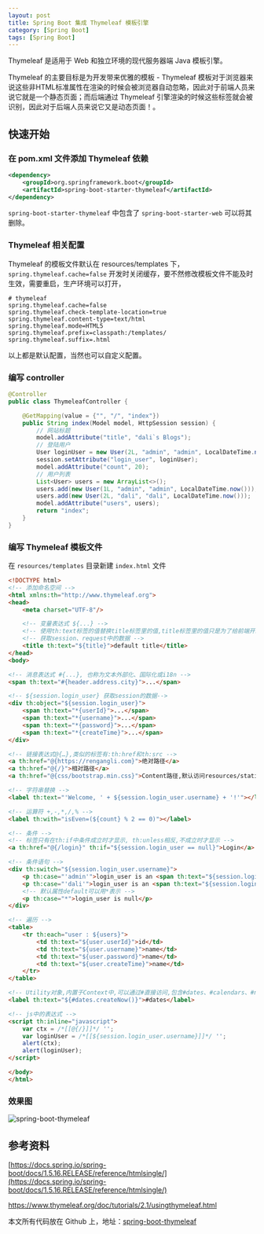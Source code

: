 ```yaml
---
layout: post
title: Spring Boot 集成 Thymeleaf 模板引擎
category: [Spring Boot]
tags: [Spring Boot]
---
```


Thymeleaf 是适用于 Web 和独立环境的现代服务器端 Java 模板引擎。

Thymeleaf 的主要目标是为开发带来优雅的模板 - Thymeleaf 模板对于浏览器来说这些非HTML标准属性在渲染的时候会被浏览器自动忽略，因此对于前端人员来说它就是一个静态页面；而后端通过 Thymeleaf 引擎渲染的时候这些标签就会被识别，因此对于后端人员来说它又是动态页面！。

## 快速开始

### 在 pom.xml 文件添加 Thymeleaf 依赖

```xml
<dependency>
    <groupId>org.springframework.boot</groupId>
    <artifactId>spring-boot-starter-thymeleaf</artifactId>
</dependency>
```

`spring-boot-starter-thymeleaf` 中包含了 `spring-boot-starter-web` 可以将其删除。

### Thymeleaf 相关配置

Thymeleaf 的模板文件默认在 resources/templates 下，`spring.thymeleaf.cache=false` 开发时关闭缓存，要不然修改模板文件不能及时生效，需要重启，生产环境可以打开，

```properties
# thymeleaf
spring.thymeleaf.cache=false
spring.thymeleaf.check-template-location=true
spring.thymeleaf.content-type=text/html
spring.thymeleaf.mode=HTML5
spring.thymeleaf.prefix=classpath:/templates/
spring.thymeleaf.suffix=.html
```
以上都是默认配置，当然也可以自定义配置。

### 编写 controller

```java
@Controller
public class ThymeleafController {

    @GetMapping(value = {"", "/", "index"})
    public String index(Model model, HttpSession session) {
        // 网站标题
        model.addAttribute("title", "dali`s Blogs");
        // 登陆用户
        User loginUser = new User(2L, "admin", "admin", LocalDateTime.now());
        session.setAttribute("login_user", loginUser);
        model.addAttribute("count", 20);
        // 用户列表
        List<User> users = new ArrayList<>();
        users.add(new User(1L, "admin", "admin", LocalDateTime.now()));
        users.add(new User(2L, "dali", "dali", LocalDateTime.now()));
        model.addAttribute("users", users);
        return "index";
    }
}
```

### 编写 Thymeleaf 模板文件

在 `resources/templates` 目录新建 `index.html` 文件

```html
<!DOCTYPE html>
<!-- 添加命名空间 -->
<html xmlns:th="http://www.thymeleaf.org">
<head>
    <meta charset="UTF-8"/>

    <!-- 变量表达式 ${...} -->
    <!-- 使用th:text标签的值替换title标签里的值,title标签里的值只是为了给前端开发时做展示用的.这样很好的做到了前后端分离 -->
    <!-- 获取session、request中的数据 -->
    <title th:text="${title}">default title</title>
</head>
<body>

<!-- 消息表达式 #{...}, 也称为文本外部化、国际化或i18n -->
<span th:text="#{header.address.city}">...</span>

<!-- ${session.login_user} 获取session的数据-->
<div th:object="${session.login_user}">
    <span th:text="*{userId}">...</span>
    <span th:text="*{username}">...</span>
    <span th:text="*{password}">...</span>
    <span th:text="*{createTime}">...</span>
</div>

<!-- 链接表达式@{…},类似的标签有:th:href和th:src -->
<a th:href="@{https://rengangli.com}">绝对路径</a>
<a th:href="@{/}">相对路径</a>
<a th:href="@{css/bootstrap.min.css}">Content路径,默认访问resources/static下的css文件夹</a>

<!-- 字符串替换 -->
<label th:text="'Welcome, ' + ${session.login_user.username} + '!'"></label>

<!-- 运算符 +,-,*,/,% -->
<label th:with="isEven=(${count} % 2 == 0)"></label>

<!-- 条件 -->
<!-- 标签只有在th:if中条件成立时才显示, th:unless相反,不成立时才显示 -->
<a th:href="@{/login}" th:if="${session.login_user == null}">Login</a>

<!-- 条件语句 -->
<div th:switch="${session.login_user.username}">
    <p th:case="'admin'">login_user is an <span th:text="${session.login_user.username}"></span></p>
    <p th:case="'dali'">login_user is an <span th:text="${session.login_user.username}"></span></p>
    <!-- 默认属性default可以用*表示 -->
    <p th:case="*">login_user is null</p>
</div>

<!-- 遍历 -->
<table>
    <tr th:each="user : ${users}">
        <td th:text="${user.userId}">id</td>
        <td th:text="${user.username}">name</td>
        <td th:text="${user.password}">name</td>
        <td th:text="${user.createTime}">name</td>
    </tr>
</table>

<!-- Utility对象,内置于Context中,可以通过#直接访问,包含#dates、#calendars、#numbers、#strings... -->
<label th:text="${#dates.createNow()}">#dates</label>

<!-- js中的表达式 -->
<script th:inline="javascript">
    var ctx = /*[[@{/}]]*/ '';
    var loginUser = /*[[${session.login_user.username}]]*/ '';
    alert(ctx);
    alert(loginUser);
</script>

</body>
</html>
```

### 效果图

![spring-boot-thymeleaf](https://renguangli.com/images/spring-boot/spring-boot-thymeleaf.jpg)

## 参考资料

[https://docs.spring.io/spring-boot/docs/1.5.16.RELEASE/reference/htmlsingle/](https://docs.spring.io/spring-boot/docs/1.5.16.RELEASE/reference/htmlsingle/)

<https://www.thymeleaf.org/doc/tutorials/2.1/usingthymeleaf.html>

本文所有代码放在 Github 上，地址：[spring-boot-thymeleaf](https://github.com/renguangli/spring-boot-samples/tree/master/spring-boot-thymeleaf)
